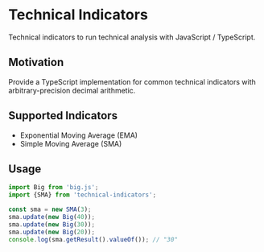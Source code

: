 # Technical Indicators

Technical indicators to run technical analysis with JavaScript / TypeScript.

## Motivation

Provide a TypeScript implementation for common technical indicators with arbitrary-precision decimal arithmetic.

## Supported Indicators

- Exponential Moving Average (EMA)
- Simple Moving Average (SMA)

## Usage

```typescript
import Big from 'big.js';
import {SMA} from 'technical-indicators';

const sma = new SMA(3);
sma.update(new Big(40));
sma.update(new Big(30));
sma.update(new Big(20));
console.log(sma.getResult().valueOf()); // "30"
```
